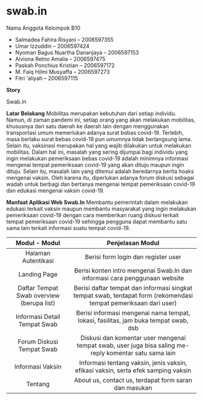 # swab.in

Nama Anggota Kelompok B10

- Salmadea Fahira Risyani – 2006597355
-	Umar Izzuddin – 2006597424
-	Nyoman Bagus Nuartha Dananjaya – 2006597153
-	Alviona Retno Amalia – 2006597475
-	Paskah Ponchius Kristian – 2006597172
-	M. Faiq Hilmi Musyaffa – 2006597273
-	Fitri 'aliyah – 2006597115

**Story**

Swab.In

**Latar Belakang** 
Mobilitas merupakan kebutuhan dari setiap individu. Namun, di zaman pandemi ini, setiap orang yang akan melakukan mobilitas, khususnya dari satu daerah ke daerah lain dengan menggunakan transportasi umum memerlukan adanya surat bebas covid-19. Terlebih, masa berlaku surat bebas covid-19 pun umumnya tidak berlangsung lama. Selain itu, vaksinasi merupakan hal yang wajib dilakukan untuk melakukan mobilitas. Dalam hal ini, masalah yang sering dijumpai bagi individu yang ingin melakukan pemeriksaan bebas covid-19 adalah minimnya informasi mengenai tempat pemeriksaan covid-19 yang akan dituju maupun ingin dituju. Selain itu, masalah lain yang ditemui adalah beredarnya berita hoaks mengenai vaksin. Oleh karena itu, diperlukan adanya forum diskusi sebagai wadah untuk berbagi dan bertanya mengenai tempat pemeriksaan covid-19 dan edukasi mengenai vaksin covid-19.

**Manfaat Aplikasi Web Swab.In** 
Membantu pemerintah dalam melakukan edukasi terkait vaksin maupun membantu masyarakat yang ingin melakukan pemeriksaan covid-19 dengan cara memberikan ruang diskusi terkait tempat pemeriksaan covid-19 sehingga pengguna dapat membantu satu sama lain terkait informasi suatu tempat covid-19.

| Modul - Modul       | Penjelasan Modul |
|:---------------------:|:------------------:|
|Halaman Autentikasi  | Berisi form login dan register user                 |
|Landing Page         | Berisi konten intro mengenai Swab.In dan informasi cara penggunaan website                                                     |
|Daftar Tempat Swab overview (berupa list) |Berisi daftar tempat dan informasi singkat tempat swab, terdapat form (rekomendasi tempat pemeriksaan dari user) |
|Informasi Detail Tempat Swab|Berisi informasi mengenai nama tempat, lokasi, fasilitas, jam buka tempat swab, dsb   |                                             
|Forum Diskusi Tempat Swab| Diskusi dan komentar user mengenai tempat swab, user juga bisa saling me-reply komentar satu sama lain |
|Informasi Vaksin|Informasi tentang vaksin, jenis vaksin, efikasi vaksin, serta efek samping vaksin|
|Tentang|About us, contact us, terdapat form saran dan masukan|
